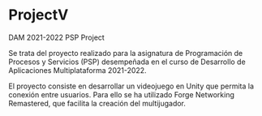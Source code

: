 # ProjectV
DAM 2021-2022 PSP Project

Se trata del proyecto realizado para la asignatura de Programación de Procesos y Servicios (PSP) desempeñada en el curso de Desarrollo de Aplicaciones Multiplataforma 2021-2022.

El proyecto consiste en desarrollar un videojuego en Unity que permita la conexión entre usuarios. Para ello se ha utilizado Forge Networking Remastered, que facilita la creación
del multijugador.
